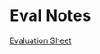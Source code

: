 # Eval Notes
[Evaluation Sheet](https://github.com/cabartell/born2beroot/files/7110175/Intra_Projects_Born2beroot_Edit.1.pdf)

